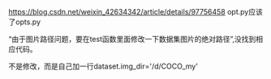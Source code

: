 https://blog.csdn.net/weixin_42634342/article/details/97756458
opt.py应该了opts.py

“由于图片路径问题，要在test函数里面修改一下数据集图片的绝对路径”,没找到相应代码。

不是修改，而是自己加一行dataset.img_dir='/d/COCO_my'
